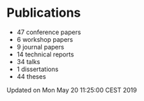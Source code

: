 # Publications
  * 47 conference papers
  * 6 workshop papers
  * 9 journal papers
  * 14 technical reports
  * 34 talks
  * 1 dissertations
  * 44 theses

Updated on Mon May 20 11:25:00 CEST 2019
